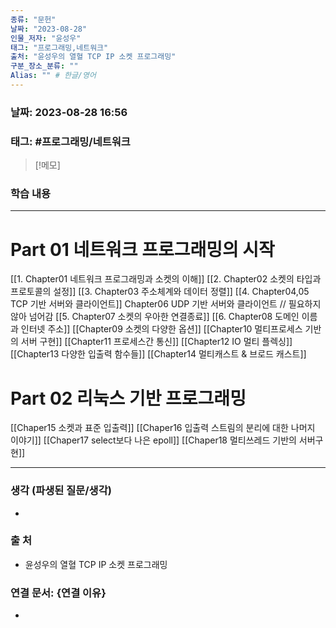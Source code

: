 ```yaml
---
종류: "문헌"
날짜: "2023-08-28"
인물_저자: "윤성우"
태그: "프로그래밍,네트워크"
출처: "윤성우의 열혈 TCP IP 소켓 프로그래밍"
구분_장소_분류: ""
Alias: "" # 한글/영어
---
```


### 날짜: 2023-08-28 16:56
### 태그: #프로그래밍/네트워크

>[!메모]
> 

### 학습 내용
---
# Part 01 네트워크 프로그래밍의 시작
[[1. Chapter01 네트워크 프로그래밍과 소켓의 이해]]
[[2. Chapter02 소켓의 타입과 프로토콜의 설정]]
[[3. Chapter03 주소체계와 데이터 정렬]]
[[4. Chapter04,05 TCP 기반 서버와 클라이언트]]
Chapter06 UDP 기반 서버와 클라이언트 // 필요하지 않아 넘어감
[[5. Chapter07 소켓의 우아한 연결종료]] 
[[6. Chapter08 도메인 이름과 인터넷 주소]]
[[Chapter09 소켓의 다양한 옵션]]
[[Chapter10 멀티프로세스 기반의 서버 구현]]
[[Chapter11 프로세스간 통신]]
[[Chapter12 IO 멀티 플렉싱]]
[[Chapter13 다양한 입출력 함수들]]
[[Chapter14 멀티캐스트 & 브로드 캐스트]]
# Part 02 리눅스 기반 프로그래밍
[[Chaper15 소켓과 표준 입출력]]
[[Chaper16 입출력 스트림의 분리에 대한 나머지 이야기]]
[[Chaper17 select보다 나은 epoll]]
[[Chaper18 멀티쓰레드 기반의 서버구현]]

---
### 생각 (파생된 질문/생각)
- 
### 출 처
- 윤성우의 열혈 TCP IP 소켓 프로그래밍
### 연결 문서: {연결 이유}
- 